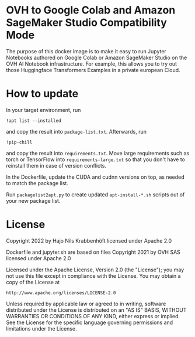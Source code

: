 # OVH to Google Colab and Amazon SageMaker Studio Compatibility Mode

The purpose of this docker image is to make it easy to run 
Jupyter Notebooks authored on 
Google Colab or Amazon SageMaker Studio
on the OVH AI Notebook infrastructure.
For example, this allows you to try out
those Huggingface Transformers Examples
in a private european Cloud.

# How to update

In your target environment, run
```
!apt list --installed
```
and copy the result into `package-list.txt`.
Afterwards, run 
```
!pip-chill
```
and copy the result into `requirements.txt`.
Move large requirements such as torch or TensorFlow
into `requirements-large.txt` so that you 
don't have to reinstall them in case of version conflicts.

In the Dockerfile, update the CUDA and cudnn versions on top,
as needed to match the package list.

Run `packagelist2apt.py` 
to create updated `apt-install-*.sh` scripts
out of your new package list.

# License
 
Copyright 2022 by Hajo Nils Krabbenhöft
licensed under Apache 2.0

Dockerfile and jupyter.sh are based on files
Copyright 2021 by OVH SAS
licensed under Apache 2.0 
 
Licensed under the Apache License, Version 2.0 (the "License");
you may not use this file except in compliance with the License.
You may obtain a copy of the License at
 
    http://www.apache.org/licenses/LICENSE-2.0
 
Unless required by applicable law or agreed to in writing, software
distributed under the License is distributed on an "AS IS" BASIS,
WITHOUT WARRANTIES OR CONDITIONS OF ANY KIND, either express or implied.
See the License for the specific language governing permissions and
limitations under the License.
